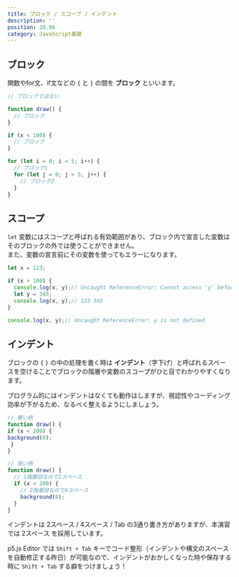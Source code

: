 ```yaml
---
title: ブロック / スコープ / インデント
description: ''
position: 20.06
category: JavaScript基礎
---
```


## ブロック

関数やfor文、if文などの `{` と `}` の間を <strong>ブロック</strong> といいます。

```javascript
// ブロックではない

function draw() {
  // ブロック
}

if (x < 100) {
  // ブロック
}

for (let i = 0; i < 5; i++) {
  // ブロック1
  for (let j = 0; j < 5; j++) {
    // ブロック2
  }
}
```

## スコープ

`let` 変数にはスコープと呼ばれる有効範囲があり、ブロック内で宣言した変数はそのブロックの外では使うことができません。  
また、変数の宣言前にその変数を使ってもエラーになります。

```javascript
let x = 123;

if (x > 100) {
  console.log(x, y);// Uncaught ReferenceError: Cannot access 'y' before initialization
  let y = 345;
  console.log(x, y);// 123 345
}

console.log(x, y);// Uncaught ReferenceError: y is not defined
```

## インデント

ブロックの `{` `}` の中の処理を書く時は <strong>インデント</strong>（字下げ）と呼ばれるスペースを空けることでブロックの階層や変数のスコープがひと目でわかりやすくなります。

プログラム的にはインデントはなくても動作はしますが、視認性やコーディング効率が下がるため、なるべく整えるようにしましょう。

```javascript
// 悪い例
function draw() {
if (x < 200) {
background(0);
 }
}

// 良い例
function draw() {
  // 1階層目なので2スペース
  if (x < 200) {
    // 2階層目なので4スペース
    background(0);
  }
}
```

<alert>

インデントは 2スペース / 4スペース / Tab の3通り書き方がありますが、本演習では 2スペース を採用しています。

</alert>

<alert>

p5.js Editor では `Shift + Tab` キーでコード整形（インデントや構文のスペースを自動修正する昨日）が可能なので、インデントがおかしくなった時や保存する時に `Shift + Tab` する癖をつけましょう！

</alert>